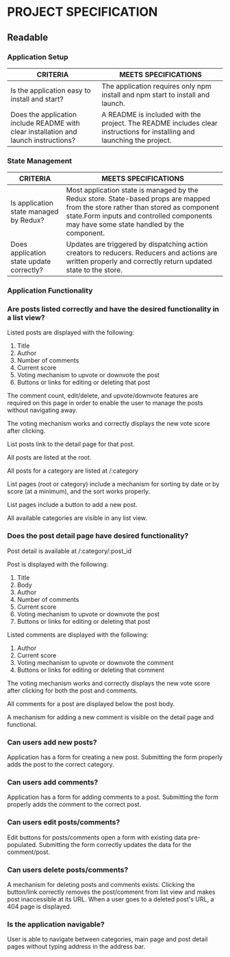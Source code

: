 # PROJECT SPECIFICATION

## Readable

### Application Setup

CRITERIA                                                                             | MEETS SPECIFICATIONS
------------------------------------------------------------------------------------ | -----------------------------------------------------------------------------------------------------------------------
Is the application easy to install and start?                                        | The application requires only npm install and npm start to install and launch.
Does the application include README with clear installation and launch instructions? | A README is included with the project. The README includes clear instructions for installing and launching the project.

### State Management

CRITERIA                                 | MEETS SPECIFICATIONS
---------------------------------------- | ---------------------------------------------------------------------------------------------------------------------------------------------------------------------------------------------------------------------------
Is application state managed by Redux?   | Most application state is managed by the Redux store. State-based props are mapped from the store rather than stored as component state.Form inputs and controlled components may have some state handled by the component.
Does application state update correctly? | Updates are triggered by dispatching action creators to reducers. Reducers and actions are written properly and correctly return updated state to the store.

### Application Functionality

### Are posts listed correctly and have the desired functionality in a list view?

Listed posts are displayed with the following:

1. Title
2. Author
3. Number of comments
4. Current score
5. Voting mechanism to upvote or downvote the post
6. Buttons or links for editing or deleting that post

The comment count, edit/delete, and upvote/downvote features are required on this page in order to enable the user to manage the posts without navigating away.

The voting mechanism works and correctly displays the new vote score after clicking.

List posts link to the detail page for that post.

All posts are listed at the root.

All posts for a category are listed at /:category

List pages (root or category) include a mechanism for sorting by date or by score (at a minimum), and the sort works properly.

List pages include a button to add a new post.

All available categories are visible in any list view.

### Does the post detail page have desired functionality?

Post detail is available at /:category/:post_id

Post is displayed with the following:

1. Title
2. Body
3. Author
4. Number of comments
5. Current score
6. Voting mechanism to upvote or downvote the post
7. Buttons or links for editing or deleting that post

Listed comments are displayed with the following:

1. Author
2. Current score
3. Voting mechanism to upvote or downvote the comment
4. Buttons or links for editing or deleting that comment

The voting mechanism works and correctly displays the new vote score after clicking for both the post and comments.

All comments for a post are displayed below the post body.

A mechanism for adding a new comment is visible on the detail page and functional.

### Can users add new posts?

Application has a form for creating a new post. Submitting the form properly adds the post to the correct category.

### Can users add comments?

Application has a form for adding comments to a post. Submitting the form properly adds the comment to the correct post.

### Can users edit posts/comments?

Edit buttons for posts/comments open a form with existing data pre-populated. Submitting the form correctly updates the data for the comment/post.

### Can users delete posts/comments?

A mechanism for deleting posts and comments exists. Clicking the button/link correctly removes the post/comment from list view and makes post inaccessible at its URL. When a user goes to a deleted post's URL, a 404 page is displayed.

### Is the application navigable?

User is able to navigate between categories, main page and post detail pages without typing address in the address bar.

